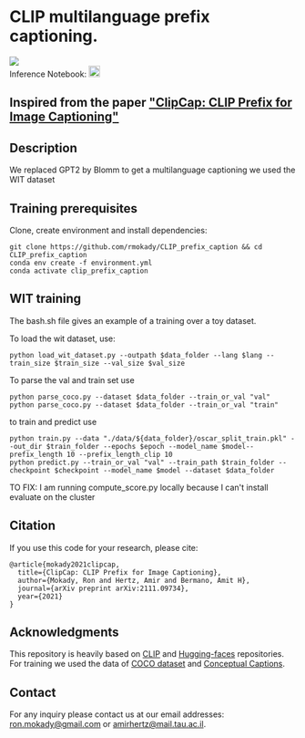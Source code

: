 # CLIP multilanguage prefix captioning.

<a href="https://opensource.org/licenses/MIT"><img src="https://img.shields.io/badge/License-MIT-yellow.svg"></a>  
Inference Notebook: <a href="https://colab.research.google.com/drive/1tuoAC5F4sC7qid56Z0ap-stR3rwdk0ZV?usp=sharing"><img src="https://colab.research.google.com/assets/colab-badge.svg" height=20></a>  





## Inspired from the paper ["ClipCap: CLIP Prefix for Image Captioning"](https://arxiv.org/abs/2111.09734)




## Description  
We replaced GPT2 by Blomm to get a multilanguage captioning
we used the WIT dataset 





## Training prerequisites

[comment]: <> (Dependencies can be found at the [Inference notebook]&#40;https://colab.research.google.com/drive/1tuoAC5F4sC7qid56Z0ap-stR3rwdk0ZV?usp=sharing&#41; )
Clone, create environment and install dependencies:  
```
git clone https://github.com/rmokady/CLIP_prefix_caption && cd CLIP_prefix_caption
conda env create -f environment.yml
conda activate clip_prefix_caption
```

## WIT training

The bash.sh file gives an example of a training over a toy dataset.

To load the wit dataset, use:

```
python load_wit_dataset.py --outpath $data_folder --lang $lang --train_size $train_size --val_size $val_size
```
To parse the val and train set use

```
python parse_coco.py --dataset $data_folder --train_or_val "val"
python parse_coco.py --dataset $data_folder --train_or_val "train"
```
to train and predict use
```
python train.py --data "./data/${data_folder}/oscar_split_train.pkl" --out_dir $train_folder --epochs $epoch --model_name $model--prefix_length 10 --prefix_length_clip 10 
python predict.py --train_or_val "val" --train_path $train_folder --checkpoint $checkpoint --model_name $model --dataset $data_folder
```

TO FIX: I am running compute_score.py locally because I can't install evaluate on the cluster






## Citation
If you use this code for your research, please cite:
```
@article{mokady2021clipcap,
  title={ClipCap: CLIP Prefix for Image Captioning},
  author={Mokady, Ron and Hertz, Amir and Bermano, Amit H},
  journal={arXiv preprint arXiv:2111.09734},
  year={2021}
}
```




## Acknowledgments
This repository is heavily based on [CLIP](https://github.com/openai/CLIP) and [Hugging-faces](https://github.com/huggingface/transformers) repositories.
For training we used the data of [COCO dataset](https://cocodataset.org/#home) and [Conceptual Captions](https://ai.google.com/research/ConceptualCaptions/).

## Contact
For any inquiry please contact us at our email addresses: ron.mokady@gmail.com or amirhertz@mail.tau.ac.il.


